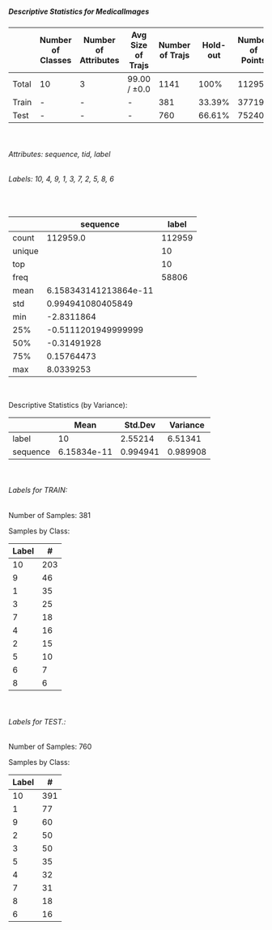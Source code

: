 ##### Descriptive Statistics for MedicalImages


|       |   Number of Classes |   Number of Attributes |   Avg Size of Trajs |   Number of Trajs | Hold-out   |   Number of Points |   Longest Size |   Shortest Size |
|-------|---------------------|------------------------|---------------------|-------------------|------------|--------------------|----------------|-----------------|
| Total | 10                  | 3                      | 99.00 / ±0.0        | 1141              | 100%       |             112959 |             99 |              99 |
| Train | -                   | -                      | -                   | 381               | 33.39%     |              37719 |             99 |              99 |
| Test  | -                   | -                      | -                   | 760               | 66.61%     |              75240 |             99 |              99 |

&nbsp;

###### Attributes: sequence, tid, label


###### Labels: 10, 4, 9, 1, 3, 7, 2, 5, 8, 6

&nbsp;

|        | sequence              | label   |
|--------|-----------------------|---------|
| count  | 112959.0              | 112959  |
| unique |                       | 10      |
| top    |                       | 10      |
| freq   |                       | 58806   |
| mean   | 6.158343141213864e-11 |         |
| std    | 0.994941080405849     |         |
| min    | -2.8311864            |         |
| 25%    | -0.5111201949999999   |         |
| 50%    | -0.31491928           |         |
| 75%    | 0.15764473            |         |
| max    | 8.0339253             |         |

&nbsp;

Descriptive Statistics (by Variance): 


|          |         Mean |   Std.Dev |   Variance |
|----------|--------------|-----------|------------|
| label    | 10           |  2.55214  |   6.51341  |
| sequence |  6.15834e-11 |  0.994941 |   0.989908 |

&nbsp;

###### Labels for TRAIN:


Number of Samples: 381
Samples by Class:
|   Label |   # |
|---------|-----|
|      10 | 203 |
|       9 |  46 |
|       1 |  35 |
|       3 |  25 |
|       7 |  18 |
|       4 |  16 |
|       2 |  15 |
|       5 |  10 |
|       6 |   7 |
|       8 |   6 |

&nbsp;

###### Labels for TEST.:


Number of Samples: 760
Samples by Class:
|   Label |   # |
|---------|-----|
|      10 | 391 |
|       1 |  77 |
|       9 |  60 |
|       2 |  50 |
|       3 |  50 |
|       5 |  35 |
|       4 |  32 |
|       7 |  31 |
|       8 |  18 |
|       6 |  16 |